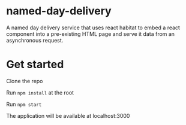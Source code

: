# named-day-delivery
A named day delivery service that uses react habitat to embed a react component into a pre-existing HTML page and serve it data from an asynchronous request.

# Get started
Clone the repo

Run ``` npm install ``` at the root

Run ``` npm start ```

The application will be available at localhost:3000
